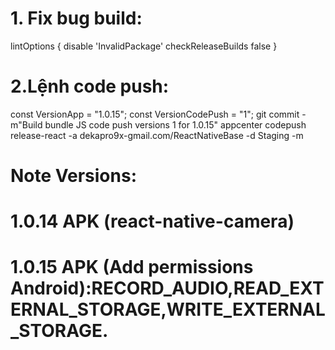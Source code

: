 # 1. Fix bug build:

lintOptions {
disable 'InvalidPackage'
checkReleaseBuilds false
}

# 2.Lệnh code push:

const VersionApp = "1.0.15";
const VersionCodePush = "1";
git commit -m"Build bundle JS code push versions 1 for 1.0.15"
appcenter codepush release-react -a dekapro9x-gmail.com/ReactNativeBase -d Staging -m

# Note Versions:

# 1.0.14 APK (react-native-camera)

# 1.0.15 APK (Add permissions Android):RECORD_AUDIO,READ_EXTERNAL_STORAGE,WRITE_EXTERNAL_STORAGE.

